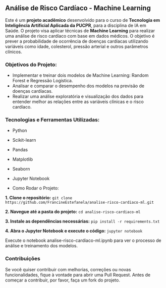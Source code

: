 ## Análise de Risco Cardíaco - Machine Learning
Este é um **projeto acadêmico** desenvolvido para o curso de **Tecnologia em Inteligência Artificial Aplicada da PUCPR**, para a disciplina de IA em Saúde. O projeto visa aplicar técnicas de **Machine Learning** para realizar uma análise de risco cardíaco com base em dados médicos. O objetivo é prever a probabilidade de ocorrência de doenças cardíacas utilizando variáveis como idade, colesterol, pressão arterial e outros parâmetros clínicos.

### **Objetivos do Projeto:**
* Implementar e treinar dois modelos de Machine Learning: Random Forest e Regressão Logística.
* Analisar e comparar o desempenho dos modelos na previsão de doenças cardíacas.
* Realizar uma análise exploratória e visualização dos dados para entender melhor as relações entre as variáveis clínicas e o risco cardíaco.

### **Tecnologias e Ferramentas Utilizadas:**
* Python
* Scikit-learn
* Pandas
* Matplotlib
* Seaborn
* Jupyter Notebook

* Como Rodar o Projeto:

**1. Clone o repositório:**
`git clone https://github.com/FrancineEstefanela/analise-risco-cardiaco-ml.git`

**2. Navegue até a pasta do projeto:**
`cd analise-risco-cardiaco-ml`

**3. Instale as dependências necessárias:**
`pip install -r requirements.txt`

**4. Abra o Jupyter Notebook e execute o código:**
`jupyter notebook`

Execute o notebook analise-risco-cardiaco-ml.ipynb para ver o processo de análise e treinamento dos modelos.

### **Contribuições**
Se você quiser contribuir com melhorias, correções ou novas funcionalidades, fique à vontade para abrir uma Pull Request. Antes de começar a contribuir, por favor, faça um fork do projeto.
